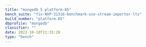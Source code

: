 ```yaml
---
title: "mongodb 5 platform-85"
bench_suite: "fix-NXP-31316-benchmark-use-stream-importer-lts"
build_number: "platform-85"
dbprofile: "mongodb"
classifier: ""
date: 2022-10-10T21:33:28
type: "bench"
---
```

